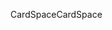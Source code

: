 <span data-ttu-id="9f6ca-101">CardSpace</span><span class="sxs-lookup"><span data-stu-id="9f6ca-101">CardSpace</span></span>